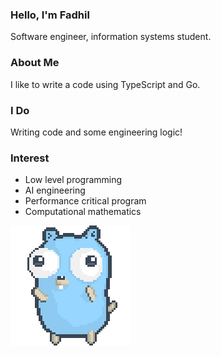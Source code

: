 ### Hello, I'm Fadhil
Software engineer, information systems student.

### About Me
I like to write a code using TypeScript and Go.

### I Do
Writing code and some engineering logic!

### Interest
- Low level programming
- AI engineering
- Performance critical program
- Computational mathematics

![gopher dancing](./dancing-gopher.gif)

